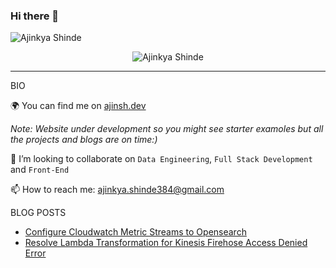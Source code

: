 ### Hi there 👋

<p align="left"> <img src="https://komarev.com/ghpvc/?username=ajinsh" alt="Ajinkya Shinde" /> </p>
<p align="center"> <img src="https://github-readme-stats.vercel.app/api?username=ajinsh&show_icons=true" alt="Ajinkya Shinde" /> </p>

<!--
**ajinsh/ajinsh** is a ✨ _special_ ✨ repository because its `README.md` (this file) appears on your GitHub profile.

Here are some ideas to get you started:

- 🔭 I’m currently working on ...
- 🌱 I’m currently learning ...
- 👯 I’m looking to collaborate on ...

- 🤔 I’m looking for help with ...
- 💬 Ask me about ...
- 📫 How to reach me: ...
- 😄 Pronouns: ...
- ⚡ Fun fact: ...
-->
---



   

BIO

🌍 You can find me on [ajinsh.dev](https://ajinsh.netlify.app/)  

*Note: Website under development so you might see starter examoles but all the projects and blogs are on time:)*

👯 I’m looking to collaborate on `Data Engineering`, `Full Stack Development` and `Front-End` 

📫 How to reach me: ajinkya.shinde384@gmail.com

 
BLOG POSTS

* [Configure Cloudwatch Metric Streams to Opensearch](https://ajinsh.netlify.app/blog/cw-metric-streams-opensearch/)
* [Resolve Lambda Transformation for Kinesis Firehose Access Denied Error](https://ajinsh.netlify.app/blog/lambda-transformation-function-invoke-access-denied/)

